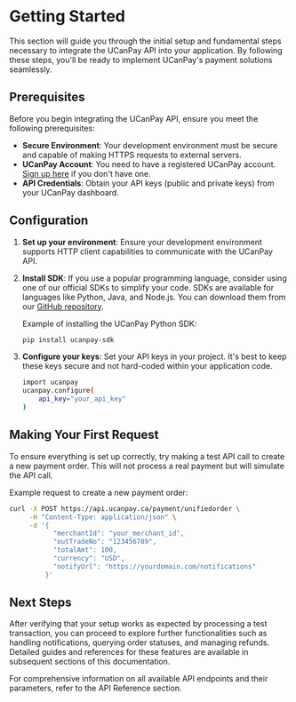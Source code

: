 # Getting Started

This section will guide you through the initial setup and fundamental steps necessary to integrate the UCanPay API into your application. By following these steps, you'll be ready to implement UCanPay's payment solutions seamlessly.

## Prerequisites

Before you begin integrating the UCanPay API, ensure you meet the following prerequisites:

- **Secure Environment**: Your development environment must be secure and capable of making HTTPS requests to external servers.
- **UCanPay Account**: You need to have a registered UCanPay account. [Sign up here](https://ucanpay.ca/signup) if you don't have one.
- **API Credentials**: Obtain your API keys (public and private keys) from your UCanPay dashboard.

## Configuration

1. **Set up your environment**: Ensure your development environment supports HTTP client capabilities to communicate with the UCanPay API.

2. **Install SDK**: If you use a popular programming language, consider using one of our official SDKs to simplify your code. SDKs are available for languages like Python, Java, and Node.js. You can download them from our [GitHub repository](https://github.com/ucanpay).

   Example of installing the UCanPay Python SDK:

   ```bash
   pip install ucanpay-sdk

3. **Configure your keys**: Set your API keys in your project. It's best to keep these keys secure and not hard-coded within your application code.

   ```bash
   import ucanpay
   ucanpay.configure(
       api_key="your_api_key"
   )
   ```

## Making Your First Request

To ensure everything is set up correctly, try making a test API call to create a new payment order. This will not process a real payment but will simulate the API call.

Example request to create a new payment order:

```bash
curl -X POST https://api.ucanpay.ca/payment/unifiedorder \
     -H "Content-Type: application/json" \
     -d '{
           "merchantId": "your_merchant_id",
           "outTradeNo": "123456789",
           "totalAmt": 100,
           "currency": "USD",
           "notifyUrl": "https://yourdomain.com/notifications"
         }'
```

## Next Steps

After verifying that your setup works as expected by processing a test transaction, you can proceed to explore further functionalities such as handling notifications, querying order statuses, and managing refunds. Detailed guides and references for these features are available in subsequent sections of this documentation.

For comprehensive information on all available API endpoints and their parameters, refer to the API Reference section.